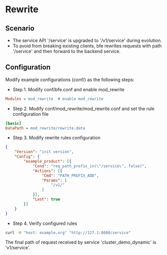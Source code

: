 # Rewrite

## Scenario

* The service API '/service' is upgraded to '/v1/service' during evolution.
* To avoid from breaking existing clients, bfe rewrites requests with path '/service' and then forward to the backend service.

## Configuration

Modify example configurations (conf/) as the following steps:

* Step 1. Modify conf/bfe.conf and enable mod_rewrite

```ini
Modules = mod_rewrite  # enable mod_rewrite
```

* Step 2. Modify conf/mod_rewrite/mod_rewrite.conf and set the rule configuration file

```ini
[basic]
DataPath = mod_rewrite/rewrite.data
```

* Step 3. Modify rewrite rules configuration

```json
{
    "Version": "init version",
    "Config": {
        "example_product": [{
            "Cond": "req_path_prefix_in(\"/service\", false)",
            "Actions": [{
                "Cmd": "PATH_PREFIX_ADD",
                "Params": [
                    "/v1/"
                ]
            }],
            "Last": true
        }]
    }
}
```

* Step 4. Verify configured rules

```bash
curl -H "host: example.org" "http://127.1:8080/service"
```

The final path of request received by service 'cluster_demo_dynamic' is 'v1/service'.

